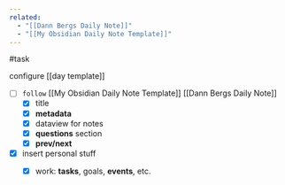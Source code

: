 ```yaml
---
related:
  - "[[Dann Bergs Daily Note]]"
  - "[[My Obsidian Daily Note Template]]"
---
```

#task

configure [[day template]]

- [ ] `follow` [[My Obsidian Daily Note Template]] [[Dann Bergs Daily Note]]
	- [x] title
	- [x] **metadata**
	- [x] dataview for notes
	- [x] **questions** section
	- [x] **prev/next**
- [x] insert personal stuff
	- [x] work: **tasks**, goals, **events**, etc.

	